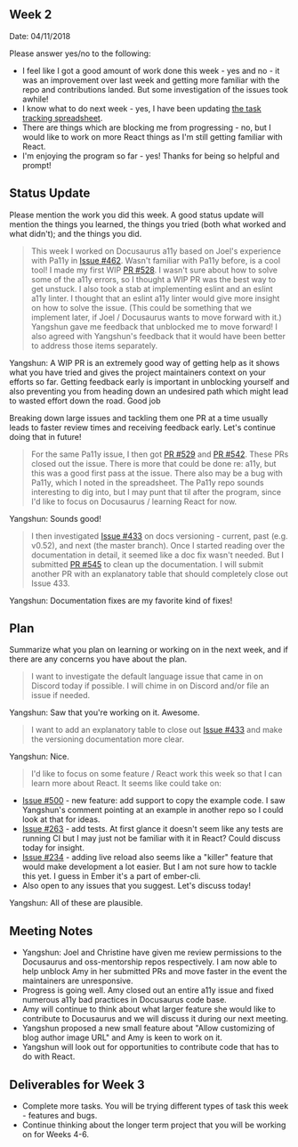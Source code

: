 ## Week 2

Date: 04/11/2018

Please answer yes/no to the following:

* I feel like I got a good amount of work done this week - yes and no - it was an improvement over last week and getting more familiar with the repo and contributions landed. But some investigation of the issues took awhile!
* I know what to do next week - yes, I have been updating [the task tracking spreadsheet](https://docs.google.com/spreadsheets/d/1lVCN7IUgQEo-tSkKP0-P6LtCW25Olnqj7KT-faUYRFI/edit#gid=0).
* There are things which are blocking me from progressing - no, but I would like to work on more React things as I'm still getting familiar with React.
* I'm enjoying the program so far - yes! Thanks for being so helpful and prompt!

## Status Update

Please mention the work you did this week. A good status update will mention the things you learned, the things you tried (both what worked and what didn't); and the things you did.

> This week I worked on Docusaurus a11y based on Joel's experience with Pa11y in [Issue #462](https://github.com/facebook/Docusaurus/issues/462). Wasn't familiar with Pa11y before, is a cool tool! I made my first WIP [PR #528](https://github.com/facebook/Docusaurus/pull/528). I wasn't sure about how to solve some of the a11y errors, so I thought a WIP PR was the best way to get unstuck. I also took a stab at implementing eslint and an eslint a11y linter. I thought that an eslint a11y linter would give more insight on how to solve the issue. (This could be something that we implement later, if Joel / Docusaurus wants to move forward with it.) Yangshun gave me feedback that unblocked me to move forward! I also agreed with Yangshun's feedback that it would have been better to address those items separately.

Yangshun: A WIP PR is an extremely good way of getting help as it shows what you have tried and gives the project maintainers context on your efforts so far. Getting feedback early is important in unblocking yourself and also preventing you from heading down an undesired path which might lead to wasted effort down the road.  Good job

Breaking down large issues and tackling them one PR at a time usually leads to faster review times and receiving feedback early. Let's continue doing that in future!

> For the same Pa11y issue, I then got [PR #529](https://github.com/facebook/Docusaurus/pull/529) and [PR #542](https://github.com/facebook/Docusaurus/pull/542). These PRs closed out the issue. There is more that could be done re: a11y, but this was a good first pass at the issue. There also may be a bug with Pa11y, which I noted in the spreadsheet. The Pa11y repo sounds interesting to dig into, but I may punt that til after the program, since I'd like to focus on Docusaurus / learning React for now.

Yangshun: Sounds good!

> I then investigated [Issue #433](https://github.com/facebook/Docusaurus/issues/433) on docs versioning - current, past (e.g. v0.52), and next (the master branch). Once I started reading over the documentation in detail, it seemed like a doc fix wasn't needed. But I submitted [PR #545](https://github.com/facebook/Docusaurus/pull/545) to clean up the documentation. I will submit another PR with an explanatory table that should completely close out Issue 433.

Yangshun: Documentation fixes are my favorite kind of fixes!

## Plan

Summarize what you plan on learning or working on in the next week, and if there are any concerns you have about the plan.

> I want to investigate the default language issue that came in on Discord today if possible. I will chime in on Discord and/or file an issue if needed.

Yangshun: Saw that you're working on it. Awesome.

> I want to add an explanatory table to close out [Issue #433](https://github.com/facebook/Docusaurus/issues/433) and make the versioning documentation more clear.

Yangshun: Nice.

> I'd like to focus on some feature / React work this week so that I can learn more about React. It seems like could take on:
* [Issue #500](https://github.com/facebook/Docusaurus/issues/500) - new feature: add support to copy the example code. I saw Yangshun's comment pointing at an example in another repo so I could look at that for ideas.
* [Issue #263](https://github.com/facebook/Docusaurus/issues/263) - add tests. At first glance it doesn't seem like any tests are running CI but I may just not be familiar with it in React? Could discuss today for insight.
* [Issue #234](https://github.com/facebook/Docusaurus/issues/234) - adding live reload also seems like a "killer" feature that would make development a lot easier. But I am not sure how to tackle this yet. I guess in Ember it's a part of ember-cli.
* Also open to any issues that you suggest. Let's discuss today!

Yangshun: All of these are plausible.

## Meeting Notes

* Yangshun: Joel and Christine have given me review permissions to the Docusaurus and oss-mentorship repos respectively. I am now able to help unblock Amy in her submitted PRs and move faster in the event the maintainers are unresponsive.
* Progress is going well. Amy closed out an entire a11y issue and fixed numerous a11y bad practices in Docusaurus code base.
* Amy will continue to think about what larger feature she would like to contribute to Docusaurus and we will discuss it during our next meeting.
* Yangshun proposed a new small feature about "Allow customizing of blog author image URL" and Amy is keen to work on it.
* Yangshun will look out for opportunities to contribute code that has to do with React.

## Deliverables for Week 3

* Complete more tasks. You will be trying different types of task this week - features and bugs.
* Continue thinking about the longer term project that you will be working on for Weeks 4-6.
